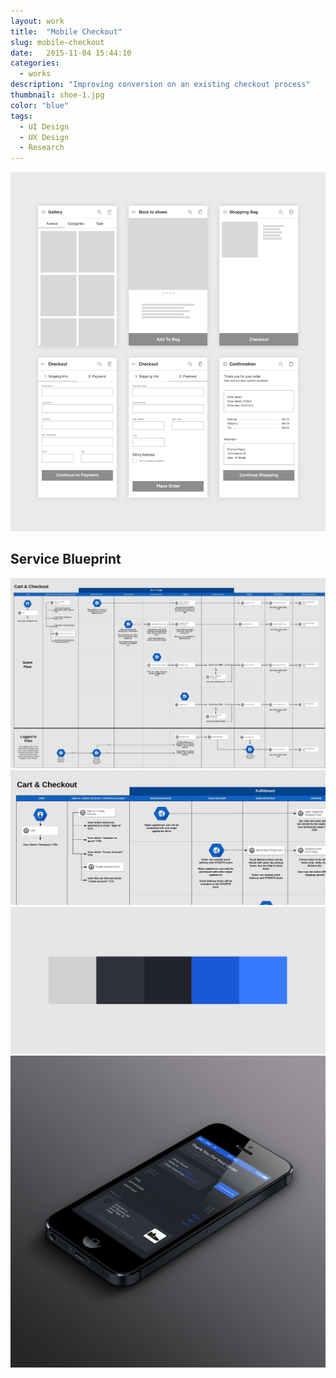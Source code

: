 ```yaml
---
layout: work
title:  "Mobile Checkout"
slug: mobile-checkout
date:   2015-11-04 15:44:10
categories:
  - works
description: "Improving conversion on an existing checkout process"
thumbnail: shoe-1.jpg
color: "blue"
tags:
  - UI Design
  - UX Design
  - Research
---
```


<div class="container">
  <div class="grid push-down-XXL">
    <img src="/img/work/mobile-checkout/shoe-5.png" alt="">
  </div>

  <div class="grid col-8-4">
    <div>
      <h2 class="display">Service Blueprint</h2>
    </div>
    <div></div>
  </div>

  <img src="/img/work/mobile-checkout/shoe-6.jpeg" alt="">

  <img src="/img/work/mobile-checkout/shoe-7.jpeg" alt="">

  <img src="/img/work/mobile-checkout/shoe-2.jpg" alt="">

  <img src="/img/work/mobile-checkout/shoe-1.jpg" alt="">

  <!-- ![](/img/work/shoe/shoe-3.jpg) -->
</div>
